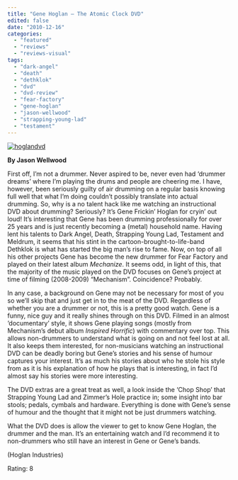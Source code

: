 ```yaml
---
title: "Gene Hoglan – The Atomic Clock DVD"
edited: false
date: "2010-12-16"
categories:
  - "featured"
  - "reviews"
  - "reviews-visual"
tags:
  - "dark-angel"
  - "death"
  - "dethklok"
  - "dvd"
  - "dvd-review"
  - "fear-factory"
  - "gene-hoglan"
  - "jason-wellwood"
  - "strapping-young-lad"
  - "testament"
---
```


[![](http://www.hellbound.ca/wp-content/uploads/2010/12/hoglandvd.jpg "hoglandvd")](http://www.hellbound.ca/wp-content/uploads/2010/12/hoglandvd.jpg)

**By Jason Wellwood**

First off, I’m not a drummer. Never aspired to be, never even had ‘drummer dreams’ where I’m playing the drums and people are cheering me. I have, however, been seriously guilty of air drumming on a regular basis knowing full well that what I’m doing couldn’t possibly translate into actual drumming. So, why is a no talent hack like me watching an instructional DVD about drumming? Seriously? It’s Gene Frickin’ Hoglan for cryin’ out loud! It’s interesting that Gene has been drumming professionally for over 25 years and is just recently becoming a (metal) household name. Having lent his talents to Dark Angel, Death, Strapping Young Lad, Testament and Meldrum, it seems that his stint in the cartoon-brought-to-life-band Dethklok is what has started the big man’s rise to fame. Now, on top of all his other projects Gene has become the new drummer for Fear Factory and played on their latest album _Mechanize_. It seems odd, in light of this, that the majority of the music played on the DVD focuses on Gene’s project at time of filming (2008-2009) “Mechanism”. Coincidence? Probably.

In any case, a background on Gene may not be necessary for most of you so we’ll skip that and just get in to the meat of the DVD. Regardless of whether you are a drummer or not, this is a pretty good watch. Gene is a funny, nice guy and it really shines through on this DVD. Filmed in an almost ‘documentary’ style, it shows Gene playing songs (mostly from Mechanism’s debut album _Inspired Horrific_) with commentary over top. This allows non-drummers to understand what is going on and not feel lost at all. It also keeps them interested, for non-musicians watching an instructional DVD can be deadly boring but Gene’s stories and his sense of humour captures your interest. It’s as much his stories about who he stole his style from as it is his explanation of how he plays that is interesting, in fact I’d almost say his stories were more interesting.

The DVD extras are a great treat as well, a look inside the ‘Chop Shop’ that Strapping Young Lad and Zimmer’s Hole practice in; some insight into bar stools; pedals, cymbals and hardware. Everything is done with Gene’s sense of humour and the thought that it might not be just drummers watching.

What the DVD does is allow the viewer to get to know Gene Hoglan, the drummer and the man. It’s an entertaining watch and I’d recommend it to non-drummers who still have an interest in Gene or Gene’s bands.

(Hoglan Industries)

Rating: 8
